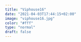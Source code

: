 ```yaml
---
title: "Viphouse16"
date: "2021-04-03T17:44:15+02:00"
image: "viphouse16.jpg"
color: "#fff"
type: "normal"
draft: false
---
```


